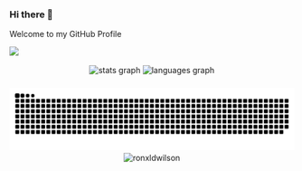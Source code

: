 ### Hi there 👋

Welcome to my GitHub Profile

![](https://komarev.com/ghpvc/?username=RonxldWilson&color=blue)
<div align="center">
  <img src="https://github-readme-stats.vercel.app/api?username=ronxldwilson&hide_title=false&hide_rank=false&show_icons=true&include_all_commits=true&count_private=true&disable_animations=false&theme=dracula&locale=en&hide_border=false&order=1" height="150" alt="stats graph"  />
  <img src="https://github-readme-stats.vercel.app/api/top-langs?username=ronxldwilson&locale=en&hide_title=false&layout=compact&card_width=320&langs_count=5&theme=dracula&hide_border=false&order=2" height="150" alt="languages graph"  />
</div>

###
<center>
<img src="https://raw.githubusercontent.com/ronxldwilson/ronxldwilson/output/snake.svg" alt="Snake animation" />
<img align="center" src="https://github-readme-streak-stats.herokuapp.com/?user=ronxldwilson&" alt="ronxldwilson" />
</center>

<!--
**RonxldWilson/RonxldWilson** is a ✨ _special_ ✨ repository because its `README.md` (this file) appears on your GitHub profile.

Here are some ideas to get you started:

- 🔭 I’m currently working on ...
- 🌱 I’m currently learning ...
- 👯 I’m looking to collaborate on ...
- 🤔 I’m looking for help with ...
- 💬 Ask me about ...
- 📫 How to reach me: ...
- 😄 Pronouns: ...
- ⚡ Fun fact: ...
-->
